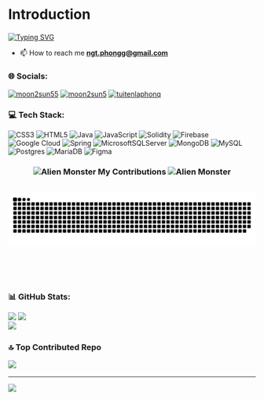 [//]: # (Introduction)
# Introduction
<a href="https://git.io/typing-svg"><img align="center" src="https://readme-typing-svg.demolab.com?font=Fira+Code&pause=1000&random=false&width=435&lines=Hello%2C+I'm+Phong;A+developer+from+Vietnam" alt="Typing SVG" /></a>

- 📫 How to reach me **ngt.phongg@gmail.com**

### 🌐 Socials:
<p align="left">
<a href="https://fb.com/moon2sun55" target="blank"><img align="center" src="https://user-images.githubusercontent.com/74038190/235294008-ed8de58b-d4d0-4790-aa81-a39fdc8a1e50.gif" alt="moon2sun55" height="30" width="40" /></a>
<a href="https://www.youtube.com/c/moon2sun5" target="blank"><img align="center" src="https://user-images.githubusercontent.com/74038190/235294007-de441046-823e-4eff-89bf-d4df52858b65.gif" alt="moon2sun5" height="30" width="40" /></a>
<a href="https://instagram.com/tuitenlaphonq" target="blank"><img align="center" src="https://user-images.githubusercontent.com/74038190/235294013-a33e5c43-a01c-43f6-b44d-a406d8b4ab75.gif" alt="tuitenlaphonq" height="30" width="40" /></a>
</p>

[comment]: <> (Tech stack)
### 💻 Tech Stack:
  ![CSS3](https://img.shields.io/badge/css3-%231572B6.svg?style=for-the-badge&logo=css3&logoColor=white) 
  ![HTML5](https://img.shields.io/badge/html5-%23E34F26.svg?style=for-the-badge&logo=html5&logoColor=white) 
  ![Java](https://img.shields.io/badge/java-%23ED8B00.svg?style=for-the-badge&logo=openjdk&logoColor=white) 
  ![JavaScript](https://img.shields.io/badge/javascript-%23323330.svg?style=for-the-badge&logo=javascript&logoColor=%23F7DF1E) 
  ![Solidity](https://img.shields.io/badge/Solidity-%23363636.svg?style=for-the-badge&logo=solidity&logoColor=white) 
  ![Firebase](https://img.shields.io/badge/firebase-%23039BE5.svg?style=for-the-badge&logo=firebase) 
  ![Google Cloud](https://img.shields.io/badge/GoogleCloud-%234285F4.svg?style=for-the-badge&logo=google-cloud&logoColor=white) 
  ![Spring](https://img.shields.io/badge/spring-%236DB33F.svg?style=for-the-badge&logo=spring&logoColor=white) 
  ![MicrosoftSQLServer](https://img.shields.io/badge/Microsoft%20SQL%20Server-CC2927?style=for-the-badge&logo=microsoft%20sql%20server&logoColor=white) 
  ![MongoDB](https://img.shields.io/badge/MongoDB-%234ea94b.svg?style=for-the-badge&logo=mongodb&logoColor=white) 
  ![MySQL](https://img.shields.io/badge/mysql-%2300000f.svg?style=for-the-badge&logo=mysql&logoColor=white) 
  ![Postgres](https://img.shields.io/badge/postgres-%23316192.svg?style=for-the-badge&logo=postgresql&logoColor=white) 
  ![MariaDB](https://img.shields.io/badge/MariaDB-003545?style=for-the-badge&logo=mariadb&logoColor=white) 
  ![Figma](https://img.shields.io/badge/figma-%23F24E1E.svg?style=for-the-badge&logo=figma&logoColor=white) 

[//]: # (comment list)
<!--- 
  ![C++](https://img.shields.io/badge/c++-%2300599C.svg?style=for-the-badge&logo=c%2B%2B&logoColor=white) 
  ![C](https://img.shields.io/badge/c-%2300599C.svg?style=for-the-badge&logo=c&logoColor=white) 
  ![DigitalOcean](https://img.shields.io/badge/DigitalOcean-%230167ff.svg?style=for-the-badge&logo=digitalOcean&logoColor=white) 
  ![AWS](https://img.shields.io/badge/AWS-%23FF9900.svg?style=for-the-badge&logo=amazon-aws&logoColor=white) 
  ![Render](https://img.shields.io/badge/Render-%46E3B7.svg?style=for-the-badge&logo=render&logoColor=white) 
  ![Cloudflare](https://img.shields.io/badge/Cloudflare-F38020?style=for-the-badge&logo=Cloudflare&logoColor=white) 
  ![Vercel](https://img.shields.io/badge/vercel-%23000000.svg?style=for-the-badge&logo=vercel&logoColor=white) 
  ![Ant-Design](https://img.shields.io/badge/-AntDesign-%230170FE?style=for-the-badge&logo=ant-design&logoColor=white) 
  ![Bootstrap](https://img.shields.io/badge/bootstrap-%238511FA.svg?style=for-the-badge&logo=bootstrap&logoColor=white) 
  ![React](https://img.shields.io/badge/react-%2320232a.svg?style=for-the-badge&logo=react&logoColor=%2361DAFB) 
  ![Docker](https://img.shields.io/badge/docker-%230db7ed.svg?style=for-the-badge&logo=docker&logoColor=white)
  ![JWT](https://img.shields.io/badge/JWT-black?style=for-the-badge&logo=JSON%20web%20tokens) 
  ![Canva](https://img.shields.io/badge/Canva-%2300C4CC.svg?style=for-the-badge&logo=Canva&logoColor=white) 
  ![Thymeleaf](https://img.shields.io/badge/Thymeleaf-%23005C0F.svg?style=for-the-badge&logo=Thymeleaf&logoColor=white) 
  ![TailwindCSS](https://img.shields.io/badge/tailwindcss-%2338B2AC.svg?style=for-the-badge&logo=tailwind-css&logoColor=white) 
--->

[//]: <> (Stats)
<div align="center">
  <h3>
    <img src="https://raw.githubusercontent.com/Tarikul-Islam-Anik/Animated-Fluent-Emojis/master/Emojis/Smilies/Alien%20Monster.png" alt="Alien Monster" width="25" height="25" />
    My Contributions 
    <img src="https://raw.githubusercontent.com/Tarikul-Islam-Anik/Animated-Fluent-Emojis/master/Emojis/Smilies/Alien%20Monster.png" alt="Alien Monster" width="25" height="25" />
  </h3>
  <br>
  <img alt="snake eating my contributions" src="https://raw.githubusercontent.com/moon2sun5/moon2sun5/output/github-contribution-grid-snake.svg" />
  
  <br/><br/><br/>
</div>

<h3>📊 GitHub Stats: </h3>
<div align="left">
  <img src="https://github-readme-stats.vercel.app/api?username=moon2sun5&theme=city_light&hide_border=false&include_all_commits=false&count_private=false">
  <img src="https://github-readme-streak-stats.herokuapp.com/?user=moon2sun5&theme=city_light&hide_border=false">
</div>

<div align="left">
  <img src="https://github-readme-stats.vercel.app/api/top-langs/?username=moon2sun5&theme=city_light&hide_border=false&include_all_commits=false&count_private=false&layout=compact">
</div>

<h3>🔝 Top Contributed Repo </h3>
<div align="left">
  <img src="https://github-contributor-stats.vercel.app/api?username=moon2sun5&limit=5&theme=chalk&combine_all_yearly_contributions=true">
</div>

---
[![](https://visitcount.itsvg.in/api?id=moon2sun5&icon=0&color=0)](https://visitcount.itsvg.in)
